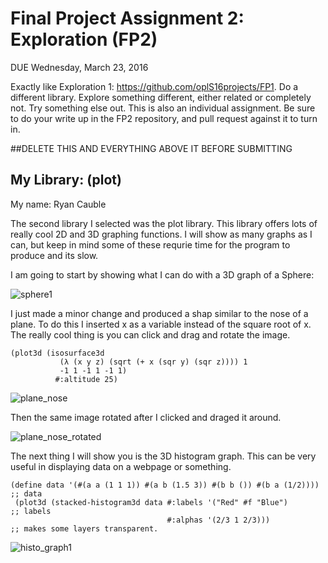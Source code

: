 # Final Project Assignment 2: Exploration (FP2)
DUE Wednesday, March 23, 2016

Exactly like Exploration 1: https://github.com/oplS16projects/FP1. Do a different library. Explore something different, either related or completely not. Try something else out. This is also an individual assignment. 
Be sure to do your write up in the FP2 repository, and pull request against it to turn in.

##DELETE THIS AND EVERYTHING ABOVE IT BEFORE SUBMITTING

## My Library: (plot)
My name: Ryan Cauble

The second library I selected was the plot library. This library offers lots of really cool 2D and 3D graphing functions. 
I will show as many graphs as I can, but keep in mind some of these requrie time for the program to produce and its slow.

I am going to start by showing what I can do with a 3D graph of a Sphere:

![sphere1](https://cloud.githubusercontent.com/assets/17748575/13971541/686c5424-f067-11e5-90dd-cd6e1f67e90b.png)


I just made a minor change and produced a shap similar to the nose of a plane. To do this I inserted x as a variable 
instead of the square root of x.
The really cool thing is you can click and drag and rotate the image.

```
(plot3d (isosurface3d
           (λ (x y z) (sqrt (+ x (sqr y) (sqr z)))) 1
           -1 1 -1 1 -1 1)
          #:altitude 25)
```          

![plane_nose](https://cloud.githubusercontent.com/assets/17748575/13971705/c3baf460-f068-11e5-8d17-2a4d9b5336b7.png)

Then the same image rotated after I clicked and draged it around. 

![plane_nose_rotated](https://cloud.githubusercontent.com/assets/17748575/13971758/3ed95d1c-f069-11e5-8855-d794538be413.png)


The next thing I will show you is the 3D histogram graph. This can be very useful in displaying data on a webpage or something.

```
(define data '(#(a a (1 1 1)) #(a b (1.5 3)) #(b b ()) #(b a (1/2)))) ;; data 
 (plot3d (stacked-histogram3d data #:labels '("Red" #f "Blue")        ;; labels 
                                   #:alphas '(2/3 1 2/3)))            ;; makes some layers transparent.
```

![histo_graph1](https://cloud.githubusercontent.com/assets/17748575/13971873/1f14abe8-f06a-11e5-9075-93716f6b36ee.png)



